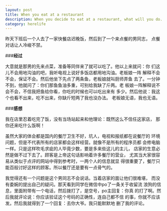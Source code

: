 ```yaml
---
layout: post
title: When you eat at a restaurant
description: When you decide to eat at a restaurant, what will you do. 
category: herelife
---
```


昨天下班后一个人去了一家快餐店迟晚饭，然后到了一个来点餐的男同志，
点餐对话让人冷峻不禁。

###**经过**

大意就是那男的先来点菜，准备等同伴来了就可以吃了。他以上来就问：你
们这儿不会用地沟油的吧，我听电视上说好多饭店都用地沟油。老板娘一阵
解释不会不会，保证不会。然后他坐下先点了两条鱼，老板娘就叫厨师弄鱼
去了。一分钟不到，他就问了：你们那鱼鱼油多重，可别给我缺了斤两。老
板娘一阵解释说不会不会，不信我把鱼给你看，你吃的时候也可以吃出来有
多少。然后他说：我这个也看不出来，吃不出来，你缺斤短两了我也没办法。
老板娘无语，我也无语。

###**感想**

我在店里忍着吃完了饭，没有当场站起来和他理论：既然这么不信任这家店，
那你还来吃什么饭啊！

虽然大家的体会都是国内的餐厅卫生不好，坑人，电视和报纸都在说餐厅的
环境问题，但是不代表所有的店家都会这样经营。就像不是所有的程序员都
会修电脑一样。只是这样吹毛求疵的人毕竟少数，要是多来些这儿的主儿，
店家的生意必然是做不过下去了。顾客是上帝这句话影响着许多餐厅的营业，
尤其当大家很容易从类似于点评的网站中得到参考时，一两个人的信息就显
得很重要了，餐厅只能百般讨好这样的顾客。所以餐厅还是要有一点骨气的。

我觉得还有一个问题是这个男同志不会说话。当着店家的面让他们很难堪，
而没有委婉的提出自己的疑问。那天看到同学在微信中po了一条关于收留流
浪狗的信息，里面附带有一个电话，然后拨打了，是空号，po主回复：你真
的打了啊。然后我就评论说：你应该验证这个号码的正确性，连自己都不信
的事，你就不应该发。然后我就得到了一个回复：去你大爷。我只能默默地
删了我的评论。


